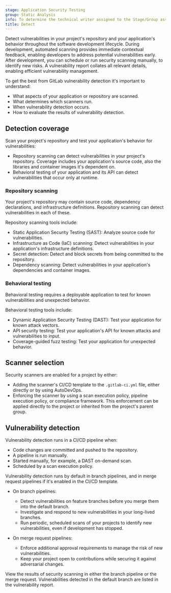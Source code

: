 ```yaml
---
stage: Application Security Testing
group: Static Analysis
info: To determine the technical writer assigned to the Stage/Group associated with this page, see https://handbook.gitlab.com/handbook/product/ux/technical-writing/#assignments
title: Detect
---
```


Detect vulnerabilities in your project's repository and your application's behavior throughout the
software development lifecycle. During development, automated scanning provides immediate contextual
feedback, enabling developers to address potential vulnerabilities early. After development, you can
schedule or run security scanning manually, to identify new risks. A vulnerability report collates
all relevant details, enabling efficient vulnerability management.

To get the best from GitLab vulnerability detection it's important to understand:

- What aspects of your application or repository are scanned.
- What determines which scanners run.
- When vulnerability detection occurs.
- How to evaluate the results of vulnerability detection.

## Detection coverage

Scan your project's repository and test your application's behavior for vulnerabilities:

- Repository scanning can detect vulnerabilities in your project's repository. Coverage includes
  your application's source code, also the libraries and container images it's dependent on.
- Behavioral testing of your application and its API can detect vulnerabilities that occur only at
  runtime.

### Repository scanning

Your project's repository may contain source code, dependency declarations, and infrastructure
definitions. Repository scanning can detect vulnerabilities in each of these.

Repository scanning tools include:

- Static Application Security Testing (SAST): Analyze source code for vulnerabilities.
- Infrastructure as Code (IaC) scanning: Detect vulnerabilities in your application's infrastructure
  definitions.
- Secret detection: Detect and block secrets from being committed to the repository.
- Dependency scanning: Detect vulnerabilities in your application's dependencies and container
  images.

### Behavioral testing

Behavioral testing requires a deployable application to test for known vulnerabilities and
unexpected behavior.

Behavioral testing tools include:

- Dynamic Application Security Testing (DAST): Test your application for known attack vectors.
- API security testing: Test your application's API for known attacks and vulnerabilities to input.
- Coverage-guided fuzz testing: Test your application for unexpected behavior.

## Scanner selection

Security scanners are enabled for a project by either:

- Adding the scanner's CI/CD template to the `.gitlab-ci.yml` file, either directly or by using
  AutoDevOps.
- Enforcing the scanner by using a scan execution policy, pipeline execution policy, or
  compliance framework. This enforcement can be applied directly to the project or inherited from
  the project's parent group.

## Vulnerability detection

Vulnerability detection runs in a CI/CD pipeline when:

- Code changes are committed and pushed to the repository.
- A pipeline is run manually.
- Started manually, for example, a DAST on-demand scan.
- Scheduled by a scan execution policy.

Vulnerability detection runs by default in branch pipelines, and in merge request pipelines if it's
enabled in the CI/CD template.

- On branch pipelines:

  - Detect vulnerabilities on feature branches before you merge them into the default branch.
  - Investigate and respond to new vulnerabilities in your long-lived branches.
  - Run periodic, scheduled scans of your projects to identify new vulnerabilities, even if development has stopped.

- On merge request pipelines:

  - Enforce additional approval requirements to manage the risk of new vulnerabilities.
  - Keep your project open to contributions while securing it against adversarial changes.

View the results of security scanning in either the branch pipeline or the merge request.
Vulnerabilities detected in the default branch are listed in the vulnerability report.
